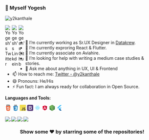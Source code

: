 ### 🙏 Myself Yogesh

<p align="left"> <img src="https://komarev.com/ghpvc/?username=y2kanthale&label=Views&color=blue&style=plastic" alt="y2kanthale" /> </p>

<a href="https://twitter.com/y2kanthale">
  <img align="left" alt="Yogesh's Twitter" width="22px" src="https://cdn.jsdelivr.net/npm/simple-icons@v3/icons/twitter.svg" />
</a>
<a href="https://linkedin.com/in/yogeshkanthale">
  <img align="left" alt="Yogesh's Linkdein" width="22px" src="https://cdn.jsdelivr.net/npm/simple-icons@v3/icons/linkedin.svg" />
</a>
<a href="https://github.com/y2kanthale">
  <img align="left" alt="Yogesh's Github" width="22px" src="https://cdn.jsdelivr.net/npm/simple-icons@v3/icons/github.svg" />
</a>

<br/>
<br/>

- 🔭 I’m currently working as Sr.UX Designer in [Datakrew](https://datakrew.com/).
- 🌱 I’m currently exproring React & Flutter.
- 👯 I’m currently associate on Aviahire.
- 🤔 I’m looking for help with writing a medium case studies & stories.
- 💬 Ask me about anything in UX, UI & Frontend
- 📫 How to reach me: [Twitter - @y2kanthale](https://twitter.com/y2kanthale)
- 😄 Pronouns: He/His
- ⚡ Fun fact: I am always ready for collaboration in Open Source.

<!--
[![Twitter: y2kanthale](https://img.shields.io/twitter/follow/y2kanthale?style=social)](https://twitter.com/y2kanthale)
[![GitHub y2kanthale](https://img.shields.io/github/followers/y2kanthale?label=follow&style=social)](https://github.com/y2kanthale
-->

**Languages and Tools:**

<code><img height="20" src="https://raw.githubusercontent.com/github/explore/80688e429a7d4ef2fca1e82350fe8e3517d3494d/topics/html/html.png"></code>
<code><img height="20" src="https://raw.githubusercontent.com/github/explore/80688e429a7d4ef2fca1e82350fe8e3517d3494d/topics/css/css.png"></code>
<code><img height="20" src="https://raw.githubusercontent.com/github/explore/80688e429a7d4ef2fca1e82350fe8e3517d3494d/topics/javascript/javascript.png"></code>
<code><img height="20" src="https://raw.githubusercontent.com/github/explore/80688e429a7d4ef2fca1e82350fe8e3517d3494d/topics/bootstrap/bootstrap.png"></code>
<code><img height="20" src="https://raw.githubusercontent.com/github/explore/80688e429a7d4ef2fca1e82350fe8e3517d3494d/topics/react/react.png"></code>
<code><img height="20" src="https://raw.githubusercontent.com/github/explore/80688e429a7d4ef2fca1e82350fe8e3517d3494d/topics/angular/angular.png"></code>
<code><img height="20" src="https://raw.githubusercontent.com/github/explore/80688e429a7d4ef2fca1e82350fe8e3517d3494d/topics/nodejs/nodejs.png"></code>
<code><img height="20" src="https://raw.githubusercontent.com/github/explore/80688e429a7d4ef2fca1e82350fe8e3517d3494d/topics/flutter/flutter.png"></code>


<a href="https://github.com/y2kanthale">
<img align="center" src="https://github-readme-stats.vercel.app/api/top-langs/?username=y2kanthale&theme=dark&hide_langs_below=1" />
</a>

<a href="https://github.com/y2kanthale">
  <img align="center" src="https://github-readme-stats.vercel.app/api?username=y2kanthale&&show_icons=true&theme=dark&line_height=27"></img>
</a>
<a href="https://github.com/aviabird/angularspree">
  <img align="center" src="https://github-readme-stats.vercel.app/api/pin/?username=aviabird&repo=angularspree&theme=dark" />

</a>
<img align="center" src="https://github-readme-stats.vercel.app/api?username=y2kanthale"></img>
<div align="center">

### Show some ❤️ by starring some of the repositories!

</div>

